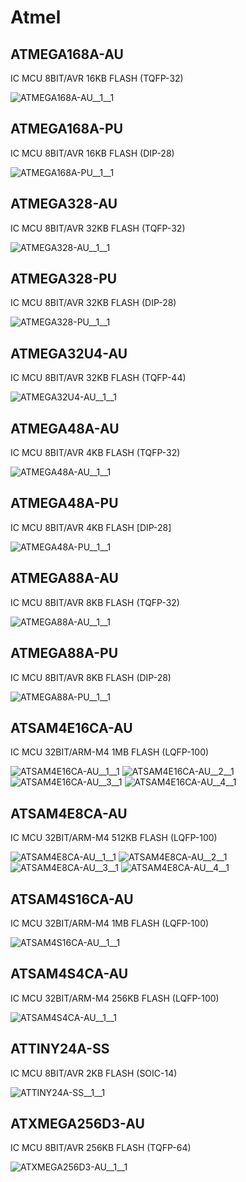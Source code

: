 # Atmel

## ATMEGA168A-AU
IC MCU 8BIT/AVR 16KB FLASH (TQFP-32)

![ATMEGA168A-AU__1__1](/images/Atmel__ATMEGA168A-AU__1__1.png?raw=true) 
## ATMEGA168A-PU
IC MCU 8BIT/AVR 16KB FLASH (DIP-28)

![ATMEGA168A-PU__1__1](/images/Atmel__ATMEGA168A-PU__1__1.png?raw=true) 
## ATMEGA328-AU
IC MCU 8BIT/AVR 32KB FLASH (TQFP-32)

![ATMEGA328-AU__1__1](/images/Atmel__ATMEGA328-AU__1__1.png?raw=true) 
## ATMEGA328-PU
IC MCU 8BIT/AVR 32KB FLASH (DIP-28)

![ATMEGA328-PU__1__1](/images/Atmel__ATMEGA328-PU__1__1.png?raw=true) 
## ATMEGA32U4-AU
IC MCU 8BIT/AVR 32KB FLASH (TQFP-44)

![ATMEGA32U4-AU__1__1](/images/Atmel__ATMEGA32U4-AU__1__1.png?raw=true) 
## ATMEGA48A-AU
IC MCU 8BIT/AVR 4KB FLASH (TQFP-32)

![ATMEGA48A-AU__1__1](/images/Atmel__ATMEGA48A-AU__1__1.png?raw=true) 
## ATMEGA48A-PU
IC MCU 8BIT/AVR 4KB FLASH [DIP-28]

![ATMEGA48A-PU__1__1](/images/Atmel__ATMEGA48A-PU__1__1.png?raw=true) 
## ATMEGA88A-AU
IC MCU 8BIT/AVR 8KB FLASH (TQFP-32)

![ATMEGA88A-AU__1__1](/images/Atmel__ATMEGA88A-AU__1__1.png?raw=true) 
## ATMEGA88A-PU
IC MCU 8BIT/AVR 8KB FLASH (DIP-28)

![ATMEGA88A-PU__1__1](/images/Atmel__ATMEGA88A-PU__1__1.png?raw=true) 
## ATSAM4E16CA-AU
IC MCU 32BIT/ARM-M4 1MB FLASH (LQFP-100)

![ATSAM4E16CA-AU__1__1](/images/Atmel__ATSAM4E16CA-AU__1__1.png?raw=true) ![ATSAM4E16CA-AU__2__1](/images/Atmel__ATSAM4E16CA-AU__2__1.png?raw=true) ![ATSAM4E16CA-AU__3__1](/images/Atmel__ATSAM4E16CA-AU__3__1.png?raw=true) ![ATSAM4E16CA-AU__4__1](/images/Atmel__ATSAM4E16CA-AU__4__1.png?raw=true) 
## ATSAM4E8CA-AU
IC MCU 32BIT/ARM-M4 512KB FLASH (LQFP-100)

![ATSAM4E8CA-AU__1__1](/images/Atmel__ATSAM4E8CA-AU__1__1.png?raw=true) ![ATSAM4E8CA-AU__2__1](/images/Atmel__ATSAM4E8CA-AU__2__1.png?raw=true) ![ATSAM4E8CA-AU__3__1](/images/Atmel__ATSAM4E8CA-AU__3__1.png?raw=true) ![ATSAM4E8CA-AU__4__1](/images/Atmel__ATSAM4E8CA-AU__4__1.png?raw=true) 
## ATSAM4S16CA-AU
IC MCU 32BIT/ARM-M4 1MB FLASH (LQFP-100)

![ATSAM4S16CA-AU__1__1](/images/Atmel__ATSAM4S16CA-AU__1__1.png?raw=true) 
## ATSAM4S4CA-AU
IC MCU 32BIT/ARM-M4 256KB FLASH (LQFP-100)

![ATSAM4S4CA-AU__1__1](/images/Atmel__ATSAM4S4CA-AU__1__1.png?raw=true) 
## ATTINY24A-SS
IC MCU 8BIT/AVR 2KB FLASH (SOIC-14)

![ATTINY24A-SS__1__1](/images/Atmel__ATTINY24A-SS__1__1.png?raw=true) 
## ATXMEGA256D3-AU
IC MCU 8BIT/AVR 256KB FLASH (TQFP-64)

![ATXMEGA256D3-AU__1__1](/images/Atmel__ATXMEGA256D3-AU__1__1.png?raw=true) 
